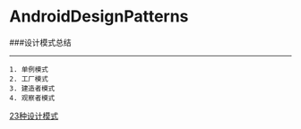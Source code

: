 # AndroidDesignPatterns
###设计模式总结
***

	1. 单例模式
	2. 工厂模式
	3. 建造者模式
	4. 观察者模式


[23种设计模式](http://www.cnblogs.com/geek6/p/3951677.html)
